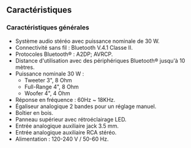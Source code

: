 ## Caractéristiques

### Caractéristiques générales

- Système audio stéréo avec puissance nominale de 30 W.
- Connectivité sans fil : Bluetooth V.4.1 Classe II.
- Protocoles Bluetooth® : A2DP; AVRCP.
- Distance d'utilisation avec des périphériques Bluetooth® jusqu'à 10 mètres.
- Puissance nominale 30 W :
  - Tweeter 3", 8 Ohm
  - Full-Range 4", 8 Ohm
  - Woofer 4", 4 Ohm
- Réponse en fréquence : 60Hz ~ 18KHz.
- Égaliseur analogique 2 bandes pour un réglage manuel.
- Boîtier en bois.
- Panneau supérieur avec rétroéclairage LED.
- Entrée analogique auxiliaire jack 3.5 mm.
- Entrée analogique auxiliaire RCA stéréo.
- Alimentation : 120-240 V / 50-60 Hz.
